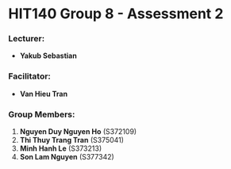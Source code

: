 # HIT140 Group 8 - Assessment 2

### Lecturer:
- **Yakub Sebastian**

### Facilitator:
- **Van Hieu Tran**

### Group Members:
1. **Nguyen Duy Nguyen Ho** (S372109)
2. **Thi Thuy Trang Tran** (S375041)
3. **Minh Hanh Le** (S373213)
4. **Son Lam Nguyen** (S377342)
